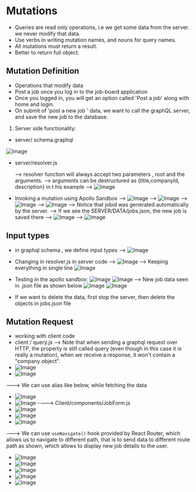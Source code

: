 # Mutations

- Queries are read only operations, i.e we get some data from the server. we never modify that data.
- Use verbs in writing mutation names, and nouns for query names.
- All mutations must return a result.
- Better to return full object.

## Mutation Definition

- Operations that modify data
- Post a job once you log in to the job-board application
- Once you logged in, you will get an option called 'Post a job' along with home and login.
- On submit of 'post a new job ' data, we want to call the graphQL server, and save the new job to the database.

1. Server side functionality:

- server/ schema.graphql

![Image](./Imgs/65.png)

- server/resolver.js

  --> resolver function will always accept two parameters , root and the arguments.
  --> arguments can be destructured
  as {title,companyId, description} in t his example
  --> ![Image](./Imgs//66.png)

- Invoking a mutation using Apollo Sandbox
  --> ![Image](./Imgs//67.png)
  --> ![Image](./Imgs//68.png)
  --> ![Image](./Imgs//69.png)
  --> ![Image](./Imgs/70.png)
  --> Notice that jobid was generated automatically by the server.
  --> If we see the SERVER/DATA/jobs.json, the new job is saved there
  --> ![Image](./Imgs/71.png)
  --> ![Image](./Imgs/72.png)

## Input types

- in graphql schema , we define input types
  --> ![Image](./Imgs/73.png)
- Changing in resolver.js in server code
  --> ![Image](./Imgs/74.png)
  --> Keeping everything in single line
  ![Image](./Imgs/75.png)
- Testing in the apollo sandbox:
  ![Image](./Imgs/76.png)
  ![Image](./Imgs/77.png)
  --> New job data seen in .json file as shown below
  ![Image](./Imgs/78.png)
  ![Image](./Imgs/79.png)

- If we want to delete the data, first stop the server, then delete the objects in jobs.json file

## Mutation Request

- working with client code
- client / query.js
  --> Note that when sending a graphql request over HTTP, the property is still called query (even though in this case it is really a mutation), when we receive a response, it won't contain a "company object".
- ![Image](./Imgs/80.png)
- ![Image](./Imgs/81.png)

---> We can use alias like below, while fetching the data

- ![Image](./Imgs/82.png)
- ![Image](./Imgs/83.png)
  ----> Client/components/JobForm.js
- ![Image](./Imgs/84.png)
- ![Image](./Imgs/85.png)
- ![Image](./Imgs/86.png)

---> We can use `useNavigate()` hook provided by React Router, which allows us to navigate to different path, that is to send data to different route path as shown, which allows to display new job details to the user.

- ![Image](./Imgs/87.png)
- ![Image](./Imgs/88.png)
- ![Image](./Imgs/89.png)
- ![Image](./Imgs/90.png)
- ![Image](./Imgs/91.png)

